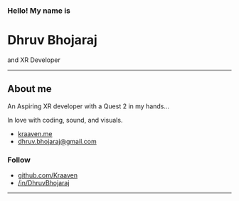 ### Hello! My name is

# Dhruv Bhojaraj

and XR Developer
***

## About me

An Aspiring XR developer with a Quest 2 in my hands...

In love with coding, sound, and visuals.

- [kraaven.me](https://kraaven.me)
- [dhruv.bhojaraj@gmail.com](mailto:dhruv.bhojaraj@gmail.com)

### Follow

- [github.com/Kraaven](https://github.com/Kraaven)
- [/in/DhruvBhojaraj](https://www.linkedin.com/in/dhruv-bhojaraj-787485250/)
***